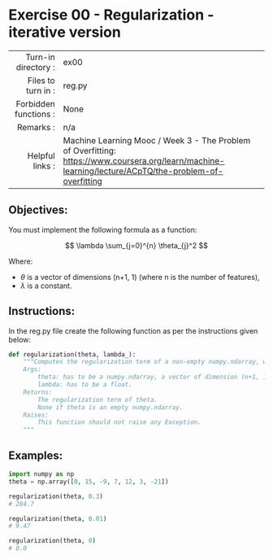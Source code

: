 # Exercise 00 - Regularization - iterative version

|                         |                    |
| -----------------------:| ------------------ |
|   Turn-in directory :   |  ex00              |
|   Files to turn in :    |  reg.py            |
|   Forbidden functions : |  None              |
|   Remarks :             |  n/a               |
|   Helpful links :       |  Machine Learning Mooc / Week 3 - The Problem of Overfitting: https://www.coursera.org/learn/machine-learning/lecture/ACpTQ/the-problem-of-overfitting |

## Objectives:

You must implement the following formula as a function:  
  
$$
\lambda \sum_{j=0}^{n} \theta_{j}^2
$$

Where:  
- $\theta$ is a vector of dimensions (n+1, 1) (where n is the number of features),
- $\lambda$ is a constant.


## Instructions:

In the reg.py file create the following function as per the instructions given below:
```python
def regularization(theta, lambda_):
	"""Computes the regularization term of a non-empty numpy.ndarray, with a for-loop.
	Args:
		theta: has to be a numpy.ndarray, a vector of dimension (n+1, 1).
		lambda: has to be a float.
	Returns:
		The regularization term of theta.
		None if theta is an empty numpy.ndarray.
	Raises:
		This function should not raise any Exception.
	"""
```


## Examples:

```python
import numpy as np
theta = np.array([0, 15, -9, 7, 12, 3, -21])

regularization(theta, 0.3)
# 284.7

regularization(theta, 0.01)
# 9.47

regularization(theta, 0)
# 0.0
```
